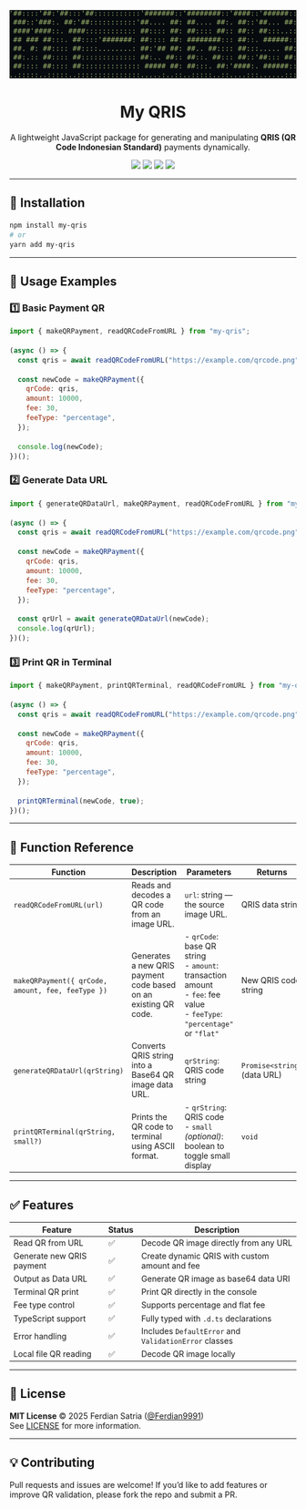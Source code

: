 <p align="center">
  <img src="https://github.com/Ferdian9991/my-qris/blob/main/banner.png" alt="My QRIS Banner" width="600">
</p>

<h1 align="center">
  <b>My QRIS</b> <br>
</h1>

<p align="center">A lightweight JavaScript package for generating and manipulating <b>QRIS (QR Code Indonesian Standard)</b> payments dynamically.</p>
  
<p align="center">
  <a href="https://github.com/Ferdian9991/my-qris/stargazers"><img src="https://img.shields.io/github/stars/Ferdian9991/my-qris?style=for-the-badge" /></a>
  <a href="https://github.com/Ferdian9991/my-qris/network/members"><img src="https://img.shields.io/github/forks/Ferdian9991/my-qris?style=for-the-badge" /></a>
  <a href="https://www.npmjs.com/package/my-qris"><img src="https://img.shields.io/npm/v/my-qris?style=for-the-badge&color=blue" /></a>
  <a href="LICENSE"><img src="https://img.shields.io/github/license/Ferdian9991/my-qris?style=for-the-badge&color=green" /></a>
</p>

---

## 🚀 Installation

```bash
npm install my-qris
# or
yarn add my-qris
```

---

## 🔧 Usage Examples

### 1️⃣ Basic Payment QR

```js
import { makeQRPayment, readQRCodeFromURL } from "my-qris";

(async () => {
  const qris = await readQRCodeFromURL("https://example.com/qrcode.png");

  const newCode = makeQRPayment({
    qrCode: qris,
    amount: 10000,
    fee: 30,
    feeType: "percentage",
  });

  console.log(newCode);
})();
```

### 2️⃣ Generate Data URL

```js
import { generateQRDataUrl, makeQRPayment, readQRCodeFromURL } from "my-qris";

(async () => {
  const qris = await readQRCodeFromURL("https://example.com/qrcode.png");

  const newCode = makeQRPayment({
    qrCode: qris,
    amount: 10000,
    fee: 30,
    feeType: "percentage",
  });

  const qrUrl = await generateQRDataUrl(newCode);
  console.log(qrUrl);
})();
```

### 3️⃣ Print QR in Terminal

```js
import { makeQRPayment, printQRTerminal, readQRCodeFromURL } from "my-qris";

(async () => {
  const qris = await readQRCodeFromURL("https://example.com/qrcode.png");

  const newCode = makeQRPayment({
    qrCode: qris,
    amount: 10000,
    fee: 30,
    feeType: "percentage",
  });

  printQRTerminal(newCode, true);
})();
```

---

## 🧠 Function Reference

| Function                                          | Description                                                     | Parameters                                                                                                                    | Returns                      |
| ------------------------------------------------- | --------------------------------------------------------------- | ----------------------------------------------------------------------------------------------------------------------------- | ---------------------------- |
| `readQRCodeFromURL(url)`                          | Reads and decodes a QR code from an image URL.                  | `url`: string — the source image URL.                                                                                         | QRIS data string             |
| `makeQRPayment({ qrCode, amount, fee, feeType })` | Generates a new QRIS payment code based on an existing QR code. | - `qrCode`: base QR string<br>- `amount`: transaction amount<br>- `fee`: fee value<br>- `feeType`: `"percentage"` or `"flat"` | New QRIS code string         |
| `generateQRDataUrl(qrString)`                     | Converts QRIS string into a Base64 QR image data URL.           | `qrString`: QRIS code string                                                                                                  | `Promise<string>` (data URL) |
| `printQRTerminal(qrString, small?)`               | Prints the QR code to terminal using ASCII format.              | - `qrString`: QRIS code<br>- `small` *(optional)*: boolean to toggle small display                                            | `void`                       |

---

## ✅ Features

| Feature                   | Status | Description                                           |
| ------------------------- | ------ | ----------------------------------------------------- |
| Read QR from URL          | ✅      | Decode QR image directly from any URL                 |
| Generate new QRIS payment | ✅      | Create dynamic QRIS with custom amount and fee        |
| Output as Data URL        | ✅      | Generate QR image as base64 data URI                  |
| Terminal QR print         | ✅      | Print QR directly in the console                      |
| Fee type control          | ✅      | Supports percentage and flat fee                      |
| TypeScript support        | ✅      | Fully typed with `.d.ts` declarations                 |
| Error handling            | ✅      | Includes `DefaultError` and `ValidationError` classes |
| Local file QR reading     | ✅      | Decode QR image locally                               |

---

## 🧾 License

**MIT License**
© 2025 Ferdian Satria ([@Ferdian9991](https://github.com/Ferdian9991))
</br>
See [LICENSE](./LICENSE) for more information.

---

## 💡 Contributing

Pull requests and issues are welcome!
If you’d like to add features or improve QR validation, please fork the repo and submit a PR.
